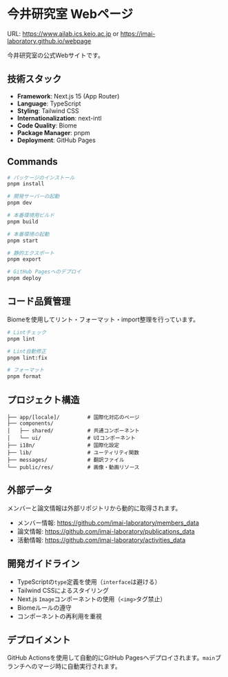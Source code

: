 # 今井研究室 Webページ

URL: https://www.ailab.ics.keio.ac.jp or https://imai-laboratory.github.io/webpage

今井研究室の公式Webサイトです。

## 技術スタック

- **Framework**: Next.js 15 (App Router)
- **Language**: TypeScript
- **Styling**: Tailwind CSS
- **Internationalization**: next-intl
- **Code Quality**: Biome
- **Package Manager**: pnpm
- **Deployment**: GitHub Pages

## Commands

```bash
# パッケージのインストール
pnpm install

# 開発サーバーの起動
pnpm dev

# 本番環境用ビルド
pnpm build

# 本番環境の起動
pnpm start

# 静的エクスポート
pnpm export

# GitHub Pagesへのデプロイ
pnpm deploy
```

## コード品質管理

Biomeを使用してリント・フォーマット・import整理を行っています。

```bash
# Lintチェック
pnpm lint

# Lint自動修正
pnpm lint:fix

# フォーマット
pnpm format
```

## プロジェクト構造

```
├── app/[locale]/         # 国際化対応のページ
├── components/
│   ├── shared/           # 共通コンポーネント
│   └── ui/               # UIコンポーネント
├── i18n/                 # 国際化設定
├── lib/                  # ユーティリティ関数
├── messages/             # 翻訳ファイル
└── public/res/           # 画像・動画リソース
```

## 外部データ

メンバーと論文情報は外部リポジトリから動的に取得されます。

- メンバー情報: https://github.com/imai-laboratory/members_data
- 論文情報: https://github.com/imai-laboratory/publications_data
- 活動情報: https://github.com/imai-laboratory/activities_data

## 開発ガイドライン

- TypeScriptの`type`定義を使用（`interface`は避ける）
- Tailwind CSSによるスタイリング
- Next.js `Image`コンポーネントの使用（`<img>`タグ禁止）
- Biomeルールの遵守
- コンポーネントの再利用を重視

## デプロイメント

GitHub Actionsを使用して自動的にGitHub Pagesへデプロイされます。`main`ブランチへのマージ時に自動実行されます。
